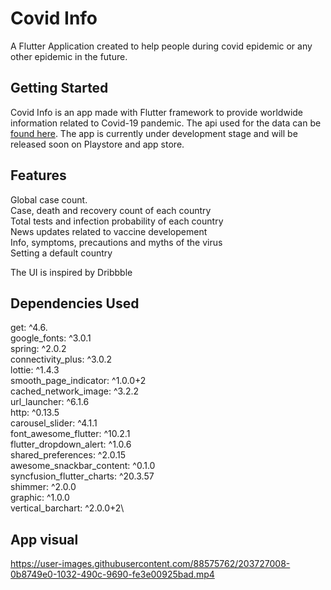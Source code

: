 # Covid Info

A Flutter Application created to help people during covid epidemic or any other epidemic in the future.

## Getting Started
 
 Covid Info is an app made with Flutter framework to provide worldwide information related to Covid-19 pandemic. The api used for the data can be [found here](https://rapidapi.com/vaccovidlive-vaccovidlive-default/api/vaccovid-coronavirus-vaccine-and-treatment-tracker/). The app is currently under development stage and will be released soon on Playstore and app store.
 
 ## Features
 
 Global case count.\
Case, death and recovery count of each country\
Total tests and infection probability of each country\
News updates related to vaccine developement\
Info, symptoms, precautions and myths of the virus\
Setting a default country


The UI is inspired by Dribbble
 
 ## Dependencies Used
 
   get: ^4.6.\
  google_fonts: ^3.0.1\
  spring: ^2.0.2\
  connectivity_plus: ^3.0.2\
  lottie: ^1.4.3\
  smooth_page_indicator: ^1.0.0+2\
  cached_network_image: ^3.2.2\
  url_launcher: ^6.1.6\
  http: ^0.13.5\
  carousel_slider: ^4.1.1\
  font_awesome_flutter: ^10.2.1\
  flutter_dropdown_alert: ^1.0.6\
  shared_preferences: ^2.0.15\
  awesome_snackbar_content: ^0.1.0\
  syncfusion_flutter_charts: ^20.3.57\
  shimmer: ^2.0.0\
  graphic: ^1.0.0\
  vertical_barchart: ^2.0.0+2\
  
  
## App visual


https://user-images.githubusercontent.com/88575762/203727008-0b8749e0-1032-490c-9690-fe3e00925bad.mp4


